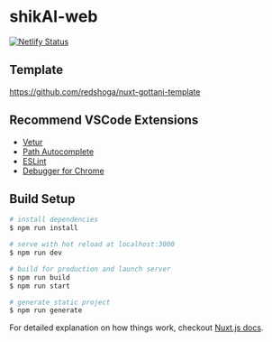 # shikAI-web

[![Netlify Status](https://api.netlify.com/api/v1/badges/6630e3c8-d6bc-4cd5-83d5-494c22506c4e/deploy-status)](https://app.netlify.com/sites/nervous-borg-e43d54/deploys)

## Template

https://github.com/redshoga/nuxt-gottani-template

## Recommend VSCode Extensions

- [Vetur](https://marketplace.visualstudio.com/items?itemName=octref.vetur)
- [Path Autocomplete](https://marketplace.visualstudio.com/items?itemName=ionutvmi.path-autocomplete)
- [ESLint](https://marketplace.visualstudio.com/items?itemName=dbaeumer.vscode-eslint)
- [Debugger for Chrome](https://marketplace.visualstudio.com/items?itemName=msjsdiag.debugger-for-chrome)

## Build Setup

``` bash
# install dependencies
$ npm run install

# serve with hot reload at localhost:3000
$ npm run dev

# build for production and launch server
$ npm run build
$ npm run start

# generate static project
$ npm run generate
```

For detailed explanation on how things work, checkout [Nuxt.js docs](https://nuxtjs.org).
